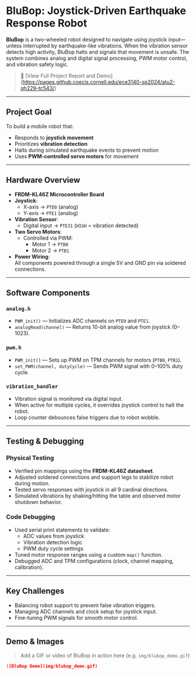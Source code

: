 # BluBop: Joystick-Driven Earthquake Response Robot

**BluBop** is a two-wheeled robot designed to navigate using joystick input—unless interrupted by earthquake-like vibrations. When the vibration sensor detects high activity, BluBop halts and signals that movement is unsafe. The system combines analog and digital signal processing, PWM motor control, and vibration safety logic.
> 📎 [View Full Project Report and Demo] (https://pages.github.coecis.cornell.edu/ece3140-sp2024/atu2-qh229-tc543/)

---

## Project Goal

To build a mobile robot that:
- Responds to **joystick movement**
- Prioritizes **vibration detection**
- Halts during simulated earthquake events to prevent motion
- Uses **PWM-controlled servo motors** for movement

---

## Hardware Overview

- **FRDM-KL46Z Microcontroller Board**
- **Joystick**:  
  - X-axis → `PTE0` (analog)  
  - Y-axis → `PTE1` (analog)
- **Vibration Sensor**:  
  - Digital input → `PTE31` (`HIGH` = vibration detected)
- **Two Servo Motors**:  
  - Controlled via PWM:  
    - Motor 1 → `PTB0`  
    - Motor 2 → `PTB1`
- **Power Wiring**:  
  All components powered through a single 5V and GND pin via soldered connections.

---

## Software Components

### `analog.h`
- `PWM_init()` — Initializes ADC channels on `PTE0` and `PTE1`.
- `analogRead(channel)` — Returns 10-bit analog value from joystick (0–1023).

### `pwm.h`
- `PWM_init()` — Sets up PWM on TPM channels for motors (`PTB0`, `PTB1`).
- `set_PWM(channel, dutyCycle)` — Sends PWM signal with 0–100% duty cycle.

### `vibration_handler`
- Vibration signal is monitored via digital input.
- When active for multiple cycles, it overrides joystick control to halt the robot.
- Loop counter debounces false triggers due to robot wobble.

---

## Testing & Debugging

### Physical Testing
- Verified pin mappings using the **FRDM-KL46Z datasheet**.
- Adjusted soldered connections and support legs to stabilize robot during motion.
- Tested servo responses with joystick in all 9 cardinal directions.
- Simulated vibrations by shaking/hitting the table and observed motor shutdown behavior.

### Code Debugging
- Used serial print statements to validate:
  - ADC values from joystick
  - Vibration detection logic
  - PWM duty cycle settings
- Tuned motor response ranges using a custom `map()` function.
- Debugged ADC and TPM configurations (clock, channel mapping, calibration).

---

## Key Challenges

- Balancing robot support to prevent false vibration triggers.
- Managing ADC channels and clock setup for joystick input.
- Fine-tuning PWM signals for smooth motor control.

---

## Demo & Images

> Add a GIF or video of BluBop in action here (e.g. `img/blubop_demo.gif`)

```markdown
![BluBop Demo](img/blubop_demo.gif)
